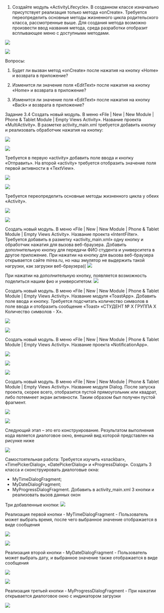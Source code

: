 1. Создайте модуль «ActivityLifecycle». В созданном классе изначально присутствует реализация только метода «onCreate». Требуется переопределить основные методы жизненного цикла родительского класса, рассмотренные выше. Для создания метода возможно произвести ввод названия метода, среда разработки
отобразит всплывающее меню с доступными методами.


![](scr/1.jpg)

![](scr/2.jpg)

Вопросы:
1. Будет ли вызван метод «onCreate» после нажатия на кнопку «Home» и возврата в приложение?

2. Изменится ли значение поля «EditText» после нажатия на кнопку «Home» и возврата в приложение?

3. Изменится ли значение поля «EditText» после нажатия на кнопку «Back» и возврата в приложение?


Задание 3.4 Создать новый модуль. В меню «File | New | New Module | Phone & Tablet Module | Empty Views Activity». Название проекта «MultiActivity». 
В разметке activity_main.xml требуется добавить кнопку и реализовать обработчик нажатия на кнопку: 

![](scr/3.jpg)

![](scr/4.jpg)

Требуется в первую «activity» добавить поле ввода и кнопку «Отправить». На второй «activity» требуется отобразить значение поля первой активности в «TextView».

![](scr/5.jpg)

![](scr/6.jpg)

Требуется переопределить основные методы жизненного цикла у обеих «Activity».

![](scr/7.jpg)

![](scr/8.jpg)

Создать новый модуль. В меню «File | New | New Module | Phone & Tablet Module | Empty Views Activity». Название проекта «IntentFilter». 
Требуется добавить в разметку «activity_main.xml» одну кнопку и обработчик нажатия для вызова веб-браузера. Добавить дополнительную кнопку для передачи ФИО студента и университета в другое приложение.
При нажатии на кнопку для вызова веб-браузера открывается сайте mirea.ru, но наш эмулятор не выдержить такой нагрузки, как загрузки веб-браузера((
![](scr/9.jpg)

При нажатии на дополнительную кнопку, появляется возможность поделиться нашим фио и университетом:
![](scr/10.jpg)

Создать новый модуль. В меню «File | New | New Module | Phone & Tablet Module | Empty Views Activity». Название модуля «ToastApp». Добавить поле ввода и кнопку.
Требуется подсчитать количество символов в поле ввода и отобразить сообщение «Toast» «СТУДЕНТ № Х ГРУППА Х Количество символов - Х». 

![](scr/11.jpg)

![](scr/12.jpg)

Создать новый модуль. В меню «File | New | New Module | Phone & Tablet Module | Empty Views Activity». Название проекта «NotificationApp». 


![](scr/13.jpg)

![](scr/14.jpg)

![](scr/15.jpg)

Создать новый модуль. В меню «File | New | New Module | Phone & Tablet Module | Empty Views Activity». Название модуля Dialog. 
После запуска проекта, скорее всего, отобразится пустой прямоугольник или квадрат, либо потемнеет экран активности. Таким образом был получен пустой фрагмент. 

![](scr/16.jpg)

![](scr/17.jpg)

Следующий этап – это его конструирование. Результатом выполнения кода является диалоговое окно, внешний вид которой представлен на рисунке ниже

![](scr/18.jpg)

Самостоятельная работа:
Требуется изучить «snackbar», «TimePickerDialog», «DatePickerDialog» и «ProgressDialog».
Создать 3 класса и сконструировать диалоговые окна:
- MyTimeDialogFragment;
- MyDateDialogFragment;
- MyProgressDialogFragment.
Добавить в activity_main.xml 3 кнопки и реализовать вызов данных окон

Три добавленные кнопки:
![](scr/19.jpg)

Реализация первой кнопки - MyTimeDialogFragment - Пользователь может выбрать время, после чего выбранное значение отображается в виде сообщения 

![](scr/20.jpg)

![](scr/21.jpg)

Реализация второй кнопки - MyDateDialogFragment - Пользователь может выбрать дату, и выбранное значение также отображается в виде сообщения

![](scr/22.jpg)

![](scr/23.jpg)

Реализация третьей кнопки - MyProgressDialogFragment - При нажатии открывается диалоговое окно с индикатором загрузки

![](scr/24.jpg)

